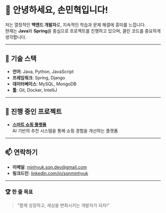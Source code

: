# 👋 안녕하세요, 손민혁입니다!

저는 열정적인 **백엔드 개발자**로, 지속적인 학습과 문제 해결에 흥미를 느낍니다.  
현재는 **Java**와 **Spring**을 중심으로 프로젝트를 진행하고 있으며, 클린 코드를 중요하게 생각합니다.

---

## 🌟 기술 스택
- **언어**: Java, Python, JavaScript
- **프레임워크**: Spring, Django
- **데이터베이스**: MySQL, MongoDB
- **툴**: Git, Docker, IntelliJ

---

## 🚀 진행 중인 프로젝트
- **[스마트 쇼핑 플랫폼](https://github.com/SonMinHyuk/smart-shopping-platform)**  
  AI 기반의 추천 시스템을 통해 쇼핑 경험을 개선하는 플랫폼

---

## 📫 연락하기
- **이메일**: minhyuk.son.dev@gmail.com
- **링크드인**: [linkedin.com/in/sonminhyuk](https://linkedin.com/in/sonminhyuk)

---

### 🏆 한 줄 목표
> "함께 성장하고, 세상을 변화시키는 개발자가 되자!"

